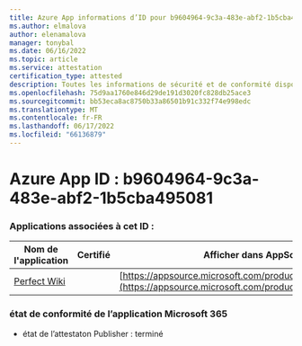 ```yaml
---
title: Azure App informations d’ID pour b9604964-9c3a-483e-abf2-1b5cba495081
ms.author: elmalova
author: elenamalova
manager: tonybal
ms.date: 06/16/2022
ms.topic: article
ms.service: attestation
certification_type: attested
description: Toutes les informations de sécurité et de conformité disponibles pour b9604964-9c3a-483e-abf2-1b5cba495081.
ms.openlocfilehash: 75d9aa1760e846d29de191d3020fc828db25ace3
ms.sourcegitcommit: bb53eca8ac8750b33a86501b91c332f74e998edc
ms.translationtype: MT
ms.contentlocale: fr-FR
ms.lasthandoff: 06/17/2022
ms.locfileid: "66136879"
---
```

# <a name="azure-app-id-b9604964-9c3a-483e-abf2-1b5cba495081"></a>Azure App ID : b9604964-9c3a-483e-abf2-1b5cba495081


### <a name="apps-associated-with-this-id"></a>Applications associées à cet ID :
| **Nom de l'application** | **Certifié** | **Afficher dans AppSource** |
|--------------|---------------|-----------------------|
| [Perfect Wiki](../forward/WA200001679.md) |  | [https://appsource.microsoft.com/product/office/WA200001679](https://appsource.microsoft.com/product/office/WA200001679) |

### <a name="microsoft-365-app-compliance-status"></a>état de conformité de l’application Microsoft 365
- état de l’attestaton Publisher : terminé
